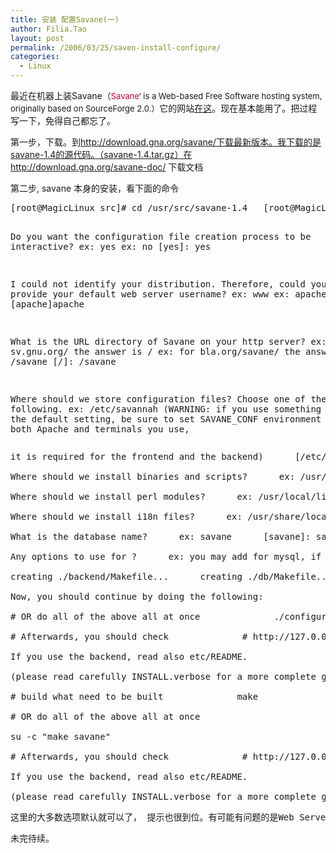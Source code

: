 ```yaml
---
title: 安装 配置Savane(一)
author: Filia.Tao
layout: post
permalink: /2006/03/25/saven-install-configure/
categories:
  - Linux
---
```

最近在机器上装Savane（<font size="-1"><font color="#cc0033">Savane</font>&#8216; is a Web-based Free Software hosting system, originally based on SourceForge 2.0.）</font>它的网站[在这][1]。现在基本能用了。把过程写一下，免得自己都忘了。

第一步，下载。到<font face="#mce_temp_font#">http://download.gna.org/savane/下载最新版本。我下载的是savane-1.4的源代码。（savane-1.4.tar.gz）在http://download.gna.org/savane-doc/ </font><font face="#mce_temp_font#">下载文档</font>

第二步, savane 本身的安装，看下面的命令

<div>
  <pre>[root@MagicLinux src]# cd /usr/src/savane-1.4   [root@MagicLinux savane-1.4]# ./configure      checking for which... yes (GNU)      checking for make... yes      checking for bash... yes      checking for perl... yes      checking for sed... yes      checking for find... yes      checking for gettext... yes      checking for mysql... yes      checking for mailman... no      checking for automake... yes      checking for autoconf... yes      checking for makeinfo... yes      checking for gzip... yes      checking for GNU/Linux distribution... unable to guess

Do you want the configuration file creation process to be interactive?      ex: yes      ex: no      [yes]: yes

I could not identify your distribution.      Therefore, could you please provide your      default web server username?      ex: www      ex: apache      [apache]apache

What is the URL directory of Savane on your http server?      ex: for sv.gnu.org/ the answer is /      ex: for bla.org/savane/ the answer is /savane      [/]: /savane

Where should we store configuration files?      Choose one of the following.      ex: /etc/savannah      (WARNING: if you use something else than the default setting,       be sure to set SAVANE_CONF environment variable in both Apache and terminals you use,</pre>
  
  <pre>it is required for the frontend and the backend)      [/etc/savannah]:

Where should we install binaries and scripts?      ex: /usr/bin      ex: /usr/local/bin      [/usr/local/bin]:

Where should we install perl modules?      ex: /usr/local/lib/site_perl      [/usr/local/lib/site_perl]:

Where should we install i18n files?      ex: /usr/share/locale      ex: /usr/local/share/locale      [/usr/share/locale]:

What is the database name?      ex: savane      [savane]: savane

Any options to use for ?      ex: you may add for mysql, if you do not have a ~/.my.cnf      something like -u user -p      (never include password in clear text here)      options:

creating ./backend/Makefile...      creating ./db/Makefile...      creating ./doc/devel/Makefile...      creating ./doc/Makefile...      creating ./etc/Makefile...      creating ./frontend/php/images/Makefile...      creating ./frontend/php/css/Makefile...      creating ./lib/Makefile...      creating ./Makefile...      creating ./po/Makefile...

Now, you should continue by doing the following:              ./configure              # build what need to be built              make              # log as superuser              su              # create the database              make database              # create the configuration file              make conf              # install the backend scripts and the translation files              make install

# OR do all of the above all at once              ./configure              su -c "make savane"

# Afterwards, you should check              # http://127.0.0.1/pathtosavane/testconfig.php

If you use the backend, read also etc/README.

(please read carefully INSTALL.verbose for a more complete guide)

# build what need to be built              make              # log as superuser              su              # create the database              make database              # create the configuration file              make conf              # install the backend scripts and the translation files              make install

# OR do all of the above all at once

su -c "make savane"

# Afterwards, you should check              # http://127.0.0.1/pathtosavane/testconfig.php

If you use the backend, read also etc/README.

(please read carefully INSTALL.verbose for a more complete guide)</pre>
</div>

<pre>这里的大多数选项默认就可以了， 提示也很到位。有可能有问题的是Web Server UserName, 可以查看apache 的httpd.conf的user项。 database name可以随便选，因为你还没有建立嘛. 数据库的附加选项，你如果有root密码有-u root -p 就可以了。（我是偷懒，没设密码.)</pre>

<pre>未完待续。</pre>

 [1]: https://gna.org/projects/savane/https://gna.org/projects/savane/
